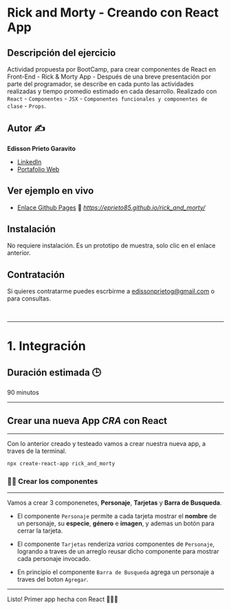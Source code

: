 # Rick and Morty - Creando con React App

## Descripción del ejercicio

Actividad propuesta por BootCamp, para crear componentes de React en Front-End - Rick & Morty App -
Después de una breve presentación por parte del programador, se describe en cada punto las actividades realizadas y tiempo promedio estimado en cada desarrollo. 
Realizado con `React` - `Componentes` - `JSX` - `Componentes funcionales y componentes de clase` - `Props`.

## Autor ✍️
**Edisson Prieto Garavito**
 
- [LinkedIn](https://www.linkedin.com/in/eprietog/)
- [Portafolio Web](https://www.linkedin.com/in/eprietog/)
<!-- - [Behance](https://www.linkedin.com/in/eprietog/) -->

## Ver ejemplo en vivo
- [Enlace Github Pages](https://eprieto85.github.io/rick_and_morty/) 🔗 *https://eprieto85.github.io/rick_and_morty/*

## Instalación 
No requiere instalación. Es un prototipo de muestra, solo clic en el enlace anterior.

## Contratación
Si quieres contratarme puedes escrbirme a [edissonprietog@gmail.com](edissonprietog@gmail.com) o para consultas.

<br />


---

# 1. Integración

## **Duración estimada** 🕒

90 minutos
<br />

---

## Crear una nueva App _CRA_ con React

---

Con lo anterior creado y testeado vamos a crear nuestra nueva app, a traves de la terminal.

```bash
npx create-react-app rick_and_morty
```

### **👩‍💻 Crear los componentes**

---

Vamos a crear 3 componenetes, **Personaje**, **Tarjetas** y **Barra de Busqueda**.

- El componente `Personaje` permite a cada tarjeta mostrar el **nombre** de un personaje, su **especie**, **género** e **imagen**, y ademas un botón para cerrar la tarjeta.

- El componente `Tarjetas` renderiza *varios* componentes de `Personaje`, logrando a traves de un arreglo reusar dicho componente para mostrar cada personaje invocado.

- En principio el componente `Barra de Busqueda` agrega un personaje a traves del boton `Agregar`.

---


Listo! Primer app hecha con React 👏🏼🚀

<!-- 

### 2. Filtrado de personajes

Ahora que ya tenemos el listado de personajes en pantalla, la segunda parte consiste en poder buscarlos por nombre. Para eso, añadimos un input a la interfaz, de forma que al ir escribiendo un nombre queden en la interfaz solo los personajes cuyo nombre contiene las letras escritas. En el pantallazo de arriba, al escribir 'Ric' aparecen personajes cuyo nombre completo contiene esas letras en ese orden.

### 3. Componentes del listado de personajes

El listado debe tener los siguientes componentes como mínimo:

- Filtros
- Listado
- tarjeta de personajes
- Detalle de cada personaje

### 4. Detalle de personajes

Vamos a implementar una nueva funcionalidad: al hacer clic sobre la tarjeta de un personaje, su información aparecerá a pantalla completa. Para hacer esto usaremos rutas y React router. En la pantalla de detalle aparecerá además de la foto, nombre y especie, el planeta de origen, el número de episodios en los que aparece y si está vivo o muerto.

## 5. Detallitos de calidad

1. Como nos gusta cuidar la semántica, el campo de texto debe estar recubierto por una etiqueta `<form/>`.
2. Si estando en el campo de filtrado pulsamos intro debéis impedir que el navegador navegue o cambie la ruta sin querer.
3. El filtro debe filtrar independientemente de que la usuaria introduzca el texto en mayúsuclas o minúsculas.
4. Si se busca por un texto por ejemplo **"XXX"** y no hay ningún personaje que coincida con dicho texto se debe mostrar un mensaje del tipo **"No hay ningún personaje que coincida con la palabra XXX"**.
5. Al entrar en el detalle de un personaje y a continuación pulsar atrás, el campo de texto debe mostrar el texto que tenía anteriormente.

### 6. Bonus

1. Mejoras visuales:

- Mostrar la especie y si un personajes está muerto con un icono.
- Usar algún sistema de grid para pintar el listado de personajes.
- Que funcione bien el responsive en dispositivos pequeños.

2. Url compatible:

- Como ejercicio extra os proponemos que la URL del detalle de personaje sea compartible, es decir, que si visitamos esa URL directamente en el navegador se vea el detalle del personaje.
- Y en el caso de que el usuario navegue a una URL inexistente como por ejemplo http://localhost:3000/#/detail/12345 (el id 12345 no existe) debemos mostrar un mensaje del
  tipo "El personaje que buscas no existe".

3. Ordenación: Un extra interesante sería que ordenáseis el listado de personajes alfabéticamente por nombre.

## Espero que os guste!!

![Rick dancing](https://media2.giphy.com/media/35nU79vBbeOm4/giphy.gif?cid=ecf05e473155d3ac5d165524e2b17b11448c7f743f71c54a&rid=giphy.gif)
Footer -->